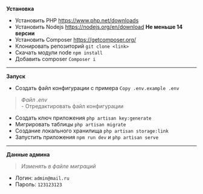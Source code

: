 **Установка**
- Установить PHP <a>https://www.php.net/downloads</a>
- Установить Nodejs <a>https://nodejs.org/en/download</a> **Не меньше 14 версии**
- Установить Composer <a>https://getcomposer.org/</a>
- Клонировать репозиторий `git clone <link>`
- Скачать модули node `npm install`
- Добавить composer `Composer i`
---
**Запуск**
- Создать файл конфигурации с примера `Copy .env.example .env`
>*Файл .env* <br> - Отредактировать файл конфигурации
- Создать ключ приложения `php artisan key:generate`
- Мигрировать таблицы `php artisan migrate`
- Создание локального хранилища `php artisan storage:link`
- Запустить приложения `npm run dev` и `php artisan serve`
---
**Данные админа** <br>
>*Изменять в  файле миграций*
- Логин: `admin@mail.ru`
- Пароль: `123123123`
